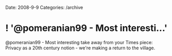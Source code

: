 Date: 2008-9-9
Categories: /archive

# ! '@pomeranian99 - Most interesti...'

@pomeranian99 - Most interesting take away from your Times piece: Privacy as a 20th century notion - we're making a return to the village.

